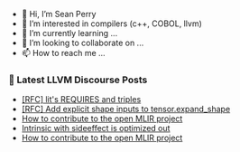 - 👋 Hi, I’m Sean Perry
- 👀 I’m interested in compilers (c++, COBOL, llvm)
- 🌱 I’m currently learning ...
- 💞️ I’m looking to collaborate on ...
- 📫 How to reach me ...

<!---
s66perry/s66perry is a ✨ special ✨ repository because its `README.md` (this file) appears on your GitHub profile.
You can click the Preview link to take a look at your changes.
--->
### 📕 Latest LLVM Discourse Posts

<!-- DISCOURSE-LLVM:START -->
- [[RFC] lit&#39;s REQUIRES and triples](https://discourse.llvm.org/t/rfc-lits-requires-and-triples/66041#post_4)
- [[RFC] Add explicit shape inputs to tensor.expand_shape](https://discourse.llvm.org/t/rfc-add-explicit-shape-inputs-to-tensor-expand-shape/65952#post_10)
- [How to contribute to the open MLIR project](https://discourse.llvm.org/t/how-to-contribute-to-the-open-mlir-project/66055#post_2)
- [Intrinsic with sideeffect is optimized out](https://discourse.llvm.org/t/intrinsic-with-sideeffect-is-optimized-out/66053#post_2)
- [How to contribute to the open MLIR project](https://discourse.llvm.org/t/how-to-contribute-to-the-open-mlir-project/66055#post_1)
<!-- DISCOURSE-LLVM:END -->
